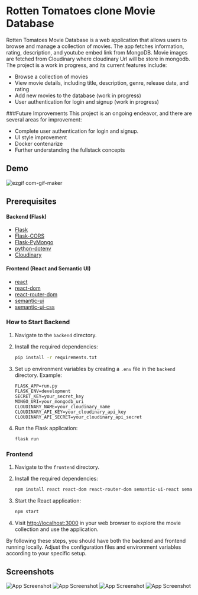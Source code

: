 # Rotten Tomatoes clone Movie Database

Rotten Tomatoes Movie Database is a web application that allows users to browse and manage a collection of movies. The app fetches information, rating, description, and youtube embed link from MongoDB.
Movie images are fetched from Cloudinary where cloudinary Url will be store in mongodb. The project is a work in progress, and its current features include:

- Browse a collection of movies
- View movie details, including title, description, genre, release date, and rating
- Add new movies to the database (work in progress)
- User authentication for login and signup (work in progress)

###Future Improvements 
This project is an ongoing endeavor, and there are several areas for improvement:

- Complete user authentication for login and signup.
- UI style improvement
- Docker contenarize
- Further understanding the fullstack concepts

## Demo

![ezgif com-gif-maker](https://github.com/AbedDX/RottenTomatoes_clone/assets/123561100/1a44dae1-ef76-47f5-92aa-693abd609439)

## Prerequisites

#### Backend (Flask)

- [Flask](https://flask.palletsprojects.com/)
- [Flask-CORS](https://flask-cors.readthedocs.io/)
- [Flask-PyMongo](https://flask-pymongo.readthedocs.io/)
- [python-dotenv](https://pypi.org/project/python-dotenv/)
- [Cloudinary](https://cloudinary.com/)

#### Frontend (React and Semantic UI)

- [react](https://www.npmjs.com/package/react)
- [react-dom](https://www.npmjs.com/package/react-router-dom)
- [react-router-dom](https://www.npmjs.com/package/react-router-dom) 
- [semantic-ui](https://www.npmjs.com/package/semantic-ui) 
- [semantic-ui-css](https://www.npmjs.com/package/semantic-ui-css)


### How to Start Backend

1. Navigate to the `backend` directory.

2. Install the required dependencies:

    ```bash
    pip install -r requirements.txt
    ```

3. Set up environment variables by creating a `.env` file in the `backend` directory. Example:

    ```
    FLASK_APP=run.py
    FLASK_ENV=development
    SECRET_KEY=your_secret_key
    MONGO_URI=your_mongodb_uri
    CLOUDINARY_NAME=your_cloudinary_name
    CLOUDINARY_API_KEY=your_cloudinary_api_key
    CLOUDINARY_API_SECRET=your_cloudinary_api_secret
    ```

4. Run the Flask application:

    ```bash
    flask run
    ```

### Frontend

1. Navigate to the `frontend` directory.

2. Install the required dependencies:

    ```bash
    npm install react react-dom react-router-dom semantic-ui-react semantic-ui-css
    ```

3. Start the React application:

    ```bash
    npm start
    ```

4. Visit [http://localhost:3000](http://localhost:3000) in your web browser to explore the movie collection and use the application.

By following these steps, you should have both the backend and frontend running locally. Adjust the configuration files and environment variables according to your specific setup.

## Screenshots


![App Screenshot](https://imgur.com/efNFWMK.jpg)
![App Screenshot](https://imgur.com/GqBnI04.jpg)
![App Screenshot](https://imgur.com/LL1iFGl.jpg)
![App Screenshot](https://imgur.com/ueCZSoQ.jpg)


